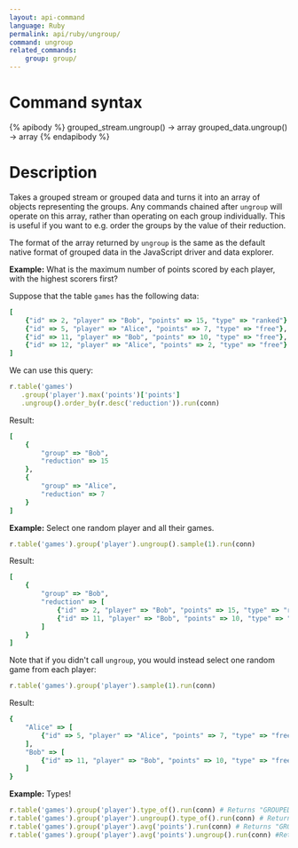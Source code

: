 ```yaml
---
layout: api-command
language: Ruby
permalink: api/ruby/ungroup/
command: ungroup
related_commands:
    group: group/
---
```


# Command syntax #

{% apibody %}
grouped_stream.ungroup() &rarr; array
grouped_data.ungroup() &rarr; array
{% endapibody %}

# Description #

Takes a grouped stream or grouped data and turns it into an array of
objects representing the groups.  Any commands chained after `ungroup`
will operate on this array, rather than operating on each group
individually.  This is useful if you want to e.g. order the groups by
the value of their reduction.

The format of the array returned by `ungroup` is the same as the
default native format of grouped data in the JavaScript driver and
data explorer.

__Example:__ What is the maximum number of points scored by each
player, with the highest scorers first?

Suppose that the table `games` has the following data:

```rb
[
    {"id" => 2, "player" => "Bob", "points" => 15, "type" => "ranked"},
    {"id" => 5, "player" => "Alice", "points" => 7, "type" => "free"},
    {"id" => 11, "player" => "Bob", "points" => 10, "type" => "free"},
    {"id" => 12, "player" => "Alice", "points" => 2, "type" => "free"}
]
```

We can use this query:

```rb
r.table('games')
   .group('player').max('points')['points']
   .ungroup().order_by(r.desc('reduction')).run(conn)
```

Result: 

```rb
[
    {
        "group" => "Bob",
        "reduction" => 15
    },
    {
        "group" => "Alice",
        "reduction" => 7
    }
]
```

__Example:__ Select one random player and all their games.

```rb
r.table('games').group('player').ungroup().sample(1).run(conn)
```

Result:

```rb
[
    {
        "group" => "Bob",
        "reduction" => [
            {"id" => 2, "player" => "Bob", "points" => 15, "type" => "ranked"},
            {"id" => 11, "player" => "Bob", "points" => 10, "type" => "free"}
        ]
    }
]
```

Note that if you didn't call `ungroup`, you would instead select one
random game from each player:

```rb
r.table('games').group('player').sample(1).run(conn)
```

Result:

```rb
{
    "Alice" => [
        {"id" => 5, "player" => "Alice", "points" => 7, "type" => "free"}
    ],
    "Bob" => [
        {"id" => 11, "player" => "Bob", "points" => 10, "type" => "free"}
    ]
}
```

__Example:__ Types!

```rb
r.table('games').group('player').type_of().run(conn) # Returns "GROUPED_STREAM"
r.table('games').group('player').ungroup().type_of().run(conn) # Returns "ARRAY"
r.table('games').group('player').avg('points').run(conn) # Returns "GROUPED_DATA"
r.table('games').group('player').avg('points').ungroup().run(conn) #Returns "ARRAY"
```
